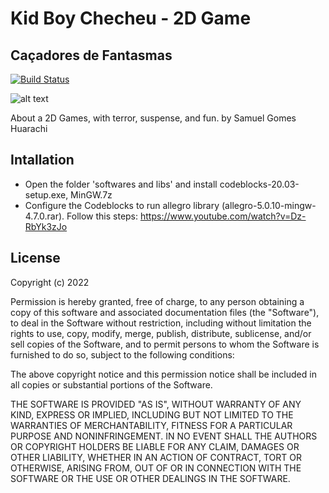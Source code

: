 # Kid Boy Checheu - 2D Game
## Caçadores de Fantasmas
[![Build Status](https://travis-ci.org/joemccann/dillinger.svg?branch=master)](https://travis-ci.org/joemccann/dillinger)

![alt text](https://i.ibb.co/7NFSQq5/kid-boy-game-image.png)

About a 2D Games, with terror, suspense, and fun.
by Samuel Gomes Huarachi

## Intallation
- Open the folder 'softwares and libs' and install codeblocks-20.03-setup.exe, MinGW.7z
- Configure the Codeblocks to run allegro library (allegro-5.0.10-mingw-4.7.0.rar). Follow this steps: https://www.youtube.com/watch?v=Dz-RbYk3zJo

## License

 Copyright (c) 2022 

 Permission is hereby granted, free of charge, to any person obtaining a copy
 of this software and associated documentation files (the "Software"), to deal
 in the Software without restriction, including without limitation the rights
 to use, copy, modify, merge, publish, distribute, sublicense, and/or sell
 copies of the Software, and to permit persons to whom the Software is
 furnished to do so, subject to the following conditions:

 The above copyright notice and this permission notice shall be included in
 all copies or substantial portions of the Software.

 THE SOFTWARE IS PROVIDED "AS IS", WITHOUT WARRANTY OF ANY KIND, EXPRESS OR
 IMPLIED, INCLUDING BUT NOT LIMITED TO THE WARRANTIES OF MERCHANTABILITY,
 FITNESS FOR A PARTICULAR PURPOSE AND NONINFRINGEMENT. IN NO EVENT SHALL THE
 AUTHORS OR COPYRIGHT HOLDERS BE LIABLE FOR ANY CLAIM, DAMAGES OR OTHER
 LIABILITY, WHETHER IN AN ACTION OF CONTRACT, TORT OR OTHERWISE, ARISING FROM,
 OUT OF OR IN CONNECTION WITH THE SOFTWARE OR THE USE OR OTHER DEALINGS IN
 THE SOFTWARE.
